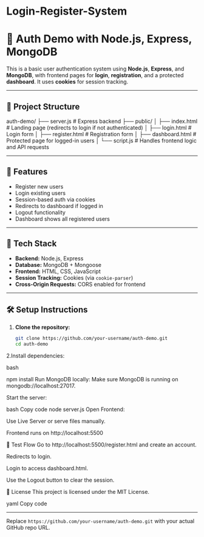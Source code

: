 # Login-Register-System
# 🔐 Auth Demo with Node.js, Express, MongoDB

This is a basic user authentication system using **Node.js**, **Express**, and **MongoDB**, with frontend pages for **login**, **registration**, and a protected **dashboard**. It uses **cookies** for session tracking.

---

## 📁 Project Structure

auth-demo/
├── server.js # Express backend
├── public/
│ ├── index.html # Landing page (redirects to login if not authenticated)
│ ├── login.html # Login form
│ ├── register.html # Registration form
│ ├── dashboard.html # Protected page for logged-in users
│ └── script.js # Handles frontend logic and API requests


---

## 🚀 Features

- Register new users
- Login existing users
- Session-based auth via cookies
- Redirects to dashboard if logged in
- Logout functionality
- Dashboard shows all registered users

---

## 🧰 Tech Stack

- **Backend:** Node.js, Express
- **Database:** MongoDB + Mongoose
- **Frontend:** HTML, CSS, JavaScript
- **Session Tracking:** Cookies (via `cookie-parser`)
- **Cross-Origin Requests:** CORS enabled for frontend

---

## 🛠️ Setup Instructions

1. **Clone the repository:**
   ```bash
   git clone https://github.com/your-username/auth-demo.git
   cd auth-demo

   
2.Install dependencies:

bash

npm install
Run MongoDB locally:
Make sure MongoDB is running on mongodb://localhost:27017.

Start the server:

bash
Copy code
node server.js
Open Frontend:

Use Live Server or serve files manually.

Frontend runs on http://localhost:5500

🧪 Test Flow
Go to http://localhost:5500/register.html and create an account.

Redirects to login.

Login to access dashboard.html.

Use the Logout button to clear the session.

📄 License
This project is licensed under the MIT License.

yaml
Copy code

---

Replace `https://github.com/your-username/auth-demo.git` with your actual GitHub repo URL.



